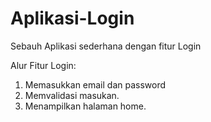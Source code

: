 # Aplikasi-Login
Sebauh Aplikasi sederhana dengan fitur Login

Alur Fitur Login:
1. Memasukkan email dan password
2. Memvalidasi masukan.
3. Menampilkan halaman home.
